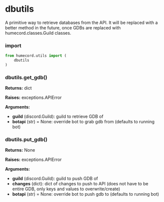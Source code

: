 # dbutils

A primitive way to retrieve databases from the API. It will be replaced with a better method in the future, once GDBs are replaced with humecord.classes.Guild classes.

### import
```py
from humecord.utils import (
    dbutils
)
```

### dbutils.get_gdb()
**Returns:** dict

**Raises:** exceptions.APIError

**Arguments:**
  * **guild** (discord.Guild): guild to retrieve GDB of
  * **botapi** (str) = None: override bot to grab gdb from (defaults to running bot)

### dbutils.put_gdb()
**Returns:** None

**Raises:** exceptions.APIError

**Arguments:**
  * **guild** (discord.Guild): guild to push GDB of
  * **changes** (dict): dict of changes to push to API (does not have to be entire GDB, only keys and values to overwrite/create)
  * **botapi** (str) = None: override bot to push gdb to (defaults to running bot)